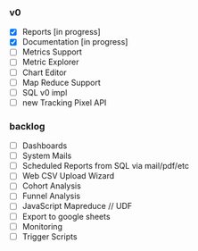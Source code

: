 
### v0

- [x] Reports [in progress]
- [x] Documentation [in progress]
- [ ] Metrics Support
- [ ] Metric Explorer
- [ ] Chart Editor
- [ ] Map Reduce Support
- [ ] SQL v0 impl
- [ ] new Tracking Pixel API

### backlog

- [ ] Dashboards
- [ ] System Mails
- [ ] Scheduled Reports from SQL via mail/pdf/etc
- [ ] Web CSV Upload Wizard
- [ ] Cohort Analysis
- [ ] Funnel Analysis
- [ ] JavaScript Mapreduce // UDF
- [ ] Export to google sheets
- [ ] Monitoring
- [ ] Trigger Scripts
